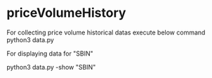 # priceVolumeHistory
For collecting price volume historical datas execute below command
python3 data.py


For displaying data for "SBIN"

python3 data.py -show "SBIN"
